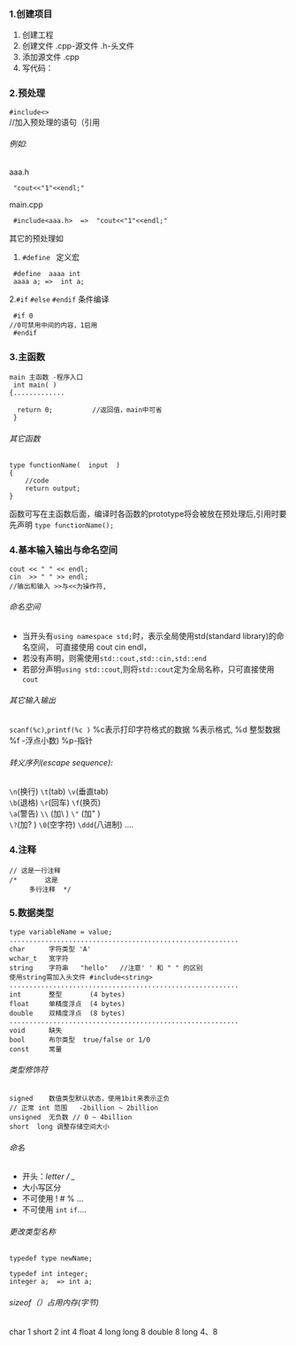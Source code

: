 ### 1.创建项目
1. 创建工程
2. 创建文件
 .cpp-源文件
 .h-头文件
3. 添加源文件 .cpp
4. 写代码：

### 2.预处理
```#include<>```      
 //加入预处理的语句（引用
###### 例如:
aaa.h
~~~
 "cout<<"1"<<endl;"
~~~
main.cpp
~~~
 #include<aaa.h>  =>  "cout<<"1"<<endl;"
~~~
其它的预处理如
1. ``#define `` 定义宏
~~~
 #define  aaaa int   
 aaaa a; =>  int a;
~~~
2.``#if``  ``#else``  ``#endif``  条件编译
~~~
 #if 0           
//0可禁用中间的内容，1启用
 #endif
~~~

### 3.主函数
~~~ 
main 主函数 -程序入口
 int main( ) 
{.............
 
  return 0;          //返回值，main中可省
 }         
~~~
###### 其它函数
~~~
type functionName(  input  )
{
	//code	
	return output;
}
~~~
函数可写在主函数后面，编译时各函数的prototype将会被放在预处理后,引用时要先声明 
```type functionName();```


### 4.基本输入输出与命名空间
~~~
cout << " " << endl;
cin  >> " " >> endl;  
//输出和输入 >>与<<为操作符,
~~~
###### 命名空间
- 当开头有``using namespace std;``时，表示全局使用std(standard library)的命名空间，
可直接使用 cout cin endl，
- 若没有声明，则需使用``std::cout,std::cin,std::end``
- 若部分声明``using std::cout``,则将``std::cout``定为全局名称，只可直接使用``cout``
###### 其它输入输出
``scanf(%c)``,``printf(%c )``   %c表示打印字符格式的数据
%表示格式, %d 整型数据 %f -浮点小数)  %p-指针

###### 转义序列(escape sequence):

``\n``(换行)    ``\t``(tab)  ``\v``(垂直tab)  
``\b``(退格)     ``\r``(回车)  ``\f``(换页)  
``\a``(警告)     ``\\`` (加\ )   ``\"`` (加" )  
``\?``(加? )     ``\0``(空字符)  ``\ddd``(八进制)  ....

### 4.注释
~~~
// 这是一行注释
/*       这是
     多行注释  */
~~~


### 5.数据类型
~~~
type variableName = value;
..........................................................
char      字符类型 'A'
wchar_t   宽字符
string    字符串   "hello"   //注意' ' 和 " " 的区别
使用string需加入头文件 #include<string>
..........................................................
int       整型       (4 bytes)
float     单精度浮点  (4 bytes)   
double    双精度浮点  (8 bytes)
..........................................................   
void      缺失
bool      布尔类型  true/false or 1/0
const     常量
~~~
###### 类型修饰符
```
signed    数值类型默认状态，使用1bit来表示正负 
// 正常 int 范围   -2billion ~ 2billion
unsigned  无负数 // 0 ~ 4billion
short  long 调整存储空间大小
```

###### 命名
- 开头：*letter / _*
- 大小写区分  
- 不可使用  ! #  %  ... 
- 不可使用 ``int`` ``if``….
###### 更改类型名称
``typedef type newName;``
~~~
typedef int integer;
integer a;  => int a;
~~~
###### sizeof（）占用内存(字节)
char 1 short 2 int 4  float 4 
long long 8 double 8  long 4、8
